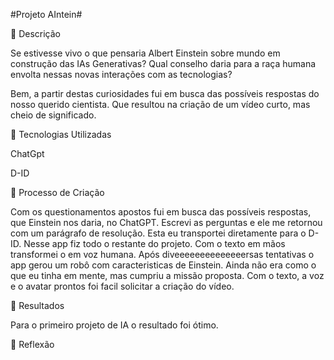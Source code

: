 
#Projeto AIntein#

📒 Descrição

Se estivesse vivo o que pensaria Albert Einstein sobre mundo em construção das IAs Generativas?
Qual conselho daria para a raça humana envolta nessas novas interações com as tecnologias?

Bem, a partir destas curiosidades fui em busca das possíveis respostas do nosso querido cientista. Que resultou
na criação de um vídeo curto, mas cheio de significado.

🤖 Tecnologias Utilizadas

ChatGpt

D-ID 

🧐 Processo de Criação

Com os questionamentos apostos fui em busca das possíveis respostas,  que Einstein nos daria, no ChatGPT. Escrevi as perguntas e ele me retornou
com um parágrafo de resolução. Esta eu transportei diretamente para o D-ID. Nesse app fiz todo o restante do projeto.
Com o texto em mãos transformei o em voz humana. Após diveeeeeeeeeeeeeersas tentativas o app gerou um robô com caracteristicas de Einstein.
Ainda não era como o que eu tinha em mente, mas cumpriu a missão proposta. Com o texto, a voz e o avatar prontos foi facil solicitar a criação 
do vídeo.


🚀 Resultados

Para o primeiro projeto de IA o resultado foi ótimo.




💭 Reflexão






